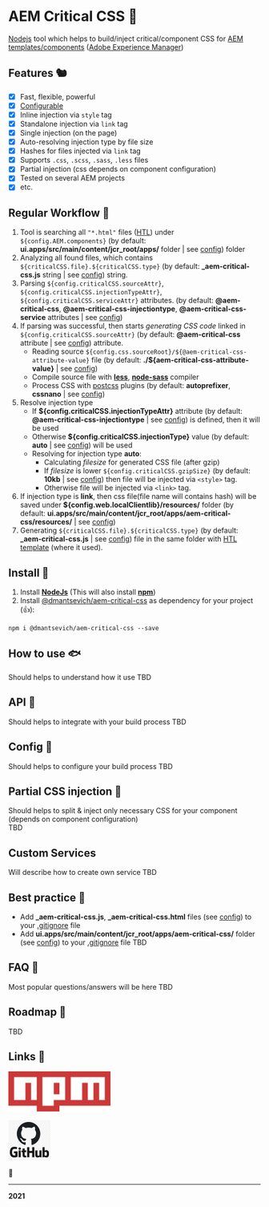 # AEM Critical CSS 🐝

[Nodejs](https://nodejs.org/en/) tool which helps to build/inject critical/component CSS for [AEM templates/components](https://experienceleague.adobe.com/docs/experience-manager-htl/using/getting-started/getting-started.html?lang=en) ([Adobe Experience Manager](https://www.adobe.com/ru/marketing/experience-manager.html))


## Features 🐿
- [x] Fast, flexible, powerful
- [x] [Configurable](#config-) 
- [x] Inline injection via ``style`` tag
- [x] Standalone injection via ``link`` tag
- [x] Single injection (on the page)
- [x] Auto-resolving injection type by file size
- [x] Hashes for files injected via ``link`` tag
- [x] Supports ``.css``, ``.scss``, ``.sass``, ``.less`` files
- [x] Partial injection (css depends on component configuration)
- [x] Tested on several AEM projects
- [x] etc.

## Regular Workflow 🐉
1. Tool is searching all ``"*.html"`` files ([HTL](https://experienceleague.adobe.com/docs/experience-manager-htl/using/htl/block-statements.html?lang=en#overview)) under ``${config.AEM.components}`` (by default: **ui.apps/src/main/content/jcr_root/apps/** folder | see [config](#config-)) folder
2. Analyzing all found files, which contains ``${criticalCSS.file}.${criticalCSS.type}`` (by default: **_aem-critical-css.js** string | see [config](#config-)) string. 
3. Parsing ``${config.criticalCSS.sourceAttr}``, ``${config.criticalCSS.injectionTypeAttr}``, ``${config.criticalCSS.serviceAttr}`` attributes. (by default: **@aem-critical-css**, **@aem-critical-css-injectiontype**, **@aem-critical-css-service** attributes | see [config](#config-))
4. If parsing was successful, then starts _generating CSS code_ linked in ``${config.criticalCSS.sourceAttr}`` (by default: **@aem-critical-css** attribute | see [config](#config-)) attribute.
    - Reading source ``${config.css.sourceRoot}/${@aem-critical-css-attribute-value}`` file (by default: **./${aem-critical-css-attribute-value}** | see [config](#config-))
    - Compile source file with **[less](https://www.npmjs.com/package/less)**, **[node-sass](https://www.npmjs.com/package/node-sass)** compiler
    - Process CSS with [postcss](https://www.npmjs.com/package/postcss) plugins (by default: **autoprefixer**, **cssnano** | see [config](#config-))
5. Resolve injection type
    - If **${config.criticalCSS.injectionTypeAttr}** attribute (by default: **@aem-critical-css-injectiontype** | see [config](#config-)) is defined, then it will be used
    - Otherwise **${config.criticalCSS.injectionType}** value (by default: **auto** | see [config](#config-)) will be used
    - Resolving for injection type **auto**:
        - Calculating _filesize_ for generated CSS file (after gzip)
        - If _filesize_ is lower ``${config.criticalCSS.gzipSize}`` (by default: **10kb** | see [config](#config-)) then file will be injected via ``<style>`` tag.
        - Otherwise file will be injected via ``<link>`` tag.
6. If injection type is **link**, then css file(file name will contains hash) will be saved under **${config.web.localClientlib}/resources/** folder (by default: **ui.apps/src/main/content/jcr_root/apps/aem-critical-css/resources/** | see [config](#config-))
7. Generating ``${criticalCSS.file}.${criticalCSS.type}`` (by default: **_aem-critical-css.js** | see [config](#config-)) file in the same folder with [HTL template](https://experienceleague.adobe.com/docs/experience-manager-htl/using/htl/block-statements.html?lang=en#overview) (where it used).
    


## Install 🐠
1) Install **[NodeJs](https://nodejs.org/en/)** (This will also install **[npm](https://www.npmjs.com/)**)
2) Install [@dmantsevich/aem-critical-css](https://www.npmjs.com/package/@dmantsevich/aem-critical-css) as dependency for your project (👍):
```shell script
npm i @dmantsevich/aem-critical-css --save
```

## How to use 🐟
Should helps to understand how it use 
TBD

## API 🦔
Should helps to integrate with your build process
TBD

## Config 🦖
Should helps to configure your build process
TBD

## Partial CSS injection 🐇
Should helps to split & inject only necessary CSS for your component (depends on component configuration)  
TBD 

## Custom Services
Will describe how to create own service
TBD

## Best practice 🦗
- Add **_aem-critical-css.js**, **_aem-critical-css.html** files (see [config](#config-)) to your [.gitignore](https://github.com/github/gitignore) file
- Add **ui.apps/src/main/content/jcr_root/apps/aem-critical-css/** folder (see [config](#config-)) to your [.gitignore](https://github.com/github/gitignore) file
TBD

## FAQ 🦆
Most popular questions/answers will be here
TBD


## Roadmap 🦙
TBD

## Links 🐙

[![@dmantsevich/aem-critical-css](static/npm-logo.png)](https://www.npmjs.com/package/@dmantsevich/aem-critical-css)

[![dmantsevich/aem-critical-css](static/github-logo.png)](https://github.com/dmantsevich/aem-critical-css)


🧰 

---
**2021**